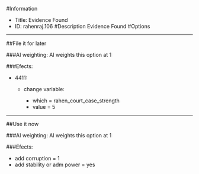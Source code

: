 #Information
 - Title: Evidence Found
 - ID: rahenraj.106
#Description
Evidence Found
#Options

___
##File it for later

###AI weighting:
AI weights this option at 1


###Efects:<ul><li>4411:</li><ul><li>change variable:</li><ul><li>which = rahen_court_case_strength</li><li>value = 5</li></ul></ul></ul>

___
##Use it now

###AI weighting:
AI weights this option at 1


###Efects:<ul><li>add corruption = 1</li><li>add stability or adm power = yes</li></ul>
